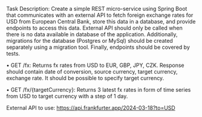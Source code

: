 Task Description:
Create a simple REST micro-service using Spring Boot that communicates with an external API to 
fetch foreign exchange rates for USD from European Central Bank, store this data in a database, 
and provide endpoints to access this data. External API should only be called when there is no data 
available in database of the application. Additionally, migrations for the database (Postgres or 
MySql) should be created separately using a migration tool. Finally, endpoints should be covered by
tests.

• GET /fx: Returns fx rates from USD to EUR, GBP, JPY, CZK. Response should contain 
date of conversion, source currency, target currency, exchange rate. It should be possible to 
specify target currency.


• GET /fx/{targetCurrency}: Returns 3 latest fx rates in form of time series from 
USD to target currency with a step of 1 day.

External API to use:
https://api.frankfurter.app/2024-03-18?to=USD
